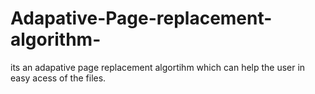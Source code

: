 # Adapative-Page-replacement-algorithm-
its an adapative page replacement algortihm which can help the user in easy acess of the files.

